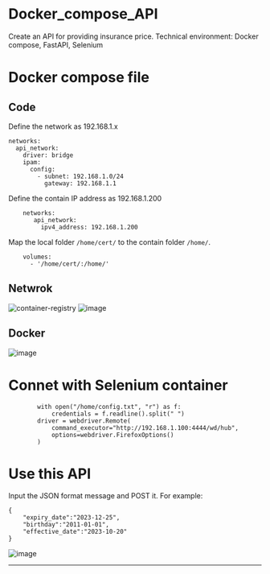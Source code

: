 # Docker_compose_API
Create an API for providing insurance price. 
Technical environment: Docker compose, FastAPI, Selenium

# Docker compose file
## Code
Define the network as 192.168.1.x
~~~
networks:
  api_network:
    driver: bridge
    ipam:
      config:
        - subnet: 192.168.1.0/24
          gateway: 192.168.1.1
~~~

Define the contain IP address as 192.168.1.200
~~~
    networks:
       api_network:
         ipv4_address: 192.168.1.200
~~~

Map the local folder `/home/cert/` to the contain folder `/home/`.
~~~
    volumes:
      - '/home/cert/:/home/'
~~~

## Netwrok
![container-registry](images/198884576-b405f95a-95b7-4f73-8497-7176d8366b13.png)
![image](https://user-images.githubusercontent.com/75282285/201433414-38fd095f-0b56-4359-8302-8254c8e773ee.png)

## Docker 
![image](https://user-images.githubusercontent.com/75282285/201433827-6622eff1-132a-47e3-a60e-78740ad5efeb.png)


# Connet with Selenium container
~~~
        with open("/home/config.txt", "r") as f:
            credentials = f.readline().split(" ")
        driver = webdriver.Remote(
            command_executor="http://192.168.1.100:4444/wd/hub",
            options=webdriver.FirefoxOptions()
        )
~~~


# Use this API
Input the JSON format message and POST it. For example: 
~~~
{
    "expiry_date":"2023-12-25",
    "birthday":"2011-01-01",
    "effective_date":"2023-10-20"
}
~~~

![image](https://user-images.githubusercontent.com/75282285/201432969-a170bde7-6686-4516-a6e2-efb290900954.png)
****
